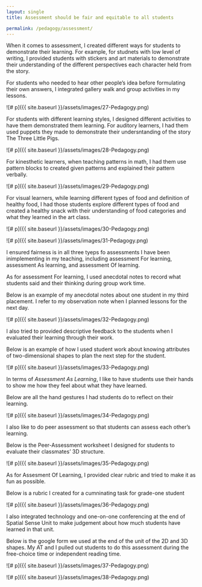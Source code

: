 ```yaml
---
layout: single
title: Assessment should be fair and equitable to all students

permalink: /pedagogy/assessment/
---
```


When it comes to assessment, I created different ways for students to demonstrate their learning. For example, for studnets with low level of writing, I provided students with stickers and art materials to demonstrate their understanding of the different perspectives each character held from the story.

<object data="{{ site.baseurl }}/assets/files/pedagogy-26.pdf" width="1000" height="1000" type='application/pdf'></object>


For students who needed to hear other people’s idea before formulating their own answers, I integrated gallery walk and group activities in my lessons.

![# p]({{ site.baseurl }}/assets/images/27-Pedagogy.png)

For students with different learning styles, I designed different activities to have them demonstrated them learning. For auditory learners, I had them used puppets they made to demonstrate their undersntanding of the story The Three Little Pigs.

![# p]({{ site.baseurl }}/assets/images/28-Pedagogy.png)

For kinesthetic learners, when teaching patterns in math, I had them use pattern blocks to created given patterns and explained their pattern verbally.

![# p]({{ site.baseurl }}/assets/images/29-Pedagogy.png)

For visual learners, while learning different types of food and definition of healthy food, I had those students explore different types of food and created a healthy snack with their understanding of food categories and what they learned in the art class.

![# p]({{ site.baseurl }}/assets/images/30-Pedagogy.png)


![# p]({{ site.baseurl }}/assets/images/31-Pedagogy.png)

I ensured fairness is in all three tyeps fo assessments I have been inimplementing in my teaching, including assessment For learning, assessment As learning, and assessment Of learning.

As for assessment For learning, I used anecdotal notes to record what students said and their thinking during group work time.

Below is an example of my anecdotal notes about one student in my third placement.  I refer to my observation note when I planned lessons for the next day.

![# p]({{ site.baseurl }}/assets/images/32-Pedagogy.png)

I also tried to provided descriptive feedback to the students when I evaluated their learning through their work.

Below is an example of how I used student work about knowing attributes of two-dimensional shapes to plan the next step for the student.

![# p]({{ site.baseurl }}/assets/images/33-Pedagogy.png)

In terms of *Assessment As Learning*, I like to have students use their hands to show me how they feel about what they have learned.

Below are all the hand gestures I had students do to reflect on their learning.

![# p]({{ site.baseurl }}/assets/images/34-Pedagogy.png)

I also like to do peer assessment so that students can assess each other’s learning.

Below is the Peer-Assessment worksheet I designed for students to evaluate their classmates’ 3D structure.

![# p]({{ site.baseurl }}/assets/images/35-Pedagogy.png)

As for Assesment Of Learning, I provided clear rubric and tried to make it as fun as possible.

Below is a rubric I created for a cumninating task for grade-one student

![# p]({{ site.baseurl }}/assets/images/36-Pedagogy.png)

I also integrated technology and one-on-one conferencing at the end of Spatial Sense Unit to make judgement about how much students have learned in that unit.

Below is the google form we used at the end of the unit of the 2D and 3D shapes. My AT and I pulled out students to do this assessment during the free-choice time or independent reading time.

![# p]({{ site.baseurl }}/assets/images/37-Pedagogy.png)

![# p]({{ site.baseurl }}/assets/images/38-Pedagogy.png)
